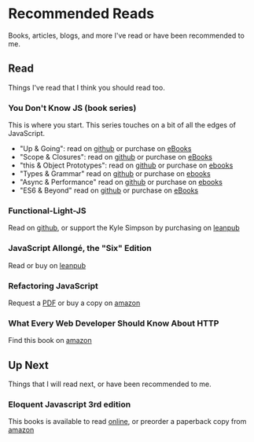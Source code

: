 # Recommended Reads
Books, articles, blogs, and more I've read or have been recommended to me.

## Read
Things I've read that I think you should read too.

### You Don't Know JS (book series)
This is where you start. This series touches on a bit of all the edges of JavaScript. 

* "Up & Going": read on [github](https://github.com/getify/You-Dont-Know-JS/up\%20&\%20going/README.md#you-dont-know-js-up--going) or purchase on [eBooks](http://www.ebooks.com/1993212/you-don-t-know-js-up-going/simpson-kyle/)
* "Scope & Closures": read on [github](https://github.com/getify/You-Dont-Know-JS/scope\%20&\%20closures/README.md#you-dont-know-js-scope--closures) or purchase on [eBooks](http://www.ebooks.com/1647631/you-don-t-know-js-scope-closures/simpson-kyle/)
* "this & Object Prototypes": read on [github](https://github.com/getify/You-Dont-Know-JS/this\%20&\%20object\%20prototypes/README.md#you-dont-know-js-this--object-prototypes) or purchase on [ebooks](http://www.ebooks.com/1734321/you-don-t-know-js-this-object-prototypes/simpson-kyle/)
* "Types & Grammar" read on [github](https://github.com/getify/You-Dont-Know-JS/types\%20&\%20grammar/README.md#you-dont-know-js-types--grammar) or purchase on [ebooks](http://www.ebooks.com/1935541/you-don-t-know-js-types-grammar/simpson-kyle/)
* "Async & Performance" read on [github](https://github.com/getify/You-Dont-Know-JS/async\%20&\%20performance/README.md#you-dont-know-js-async--performance) or purchase on [ebooks](http://www.ebooks.com/1977375/you-don-t-know-js-async-performance/simpson-kyle/)
* "ES6 & Beyond" read on [github](https://github.com/getify/You-Dont-Know-JS/es6\%20&\%20beyond/README.md#you-dont-know-js-es6--beyond) or purchase on [eBooks](http://www.ebooks.com/2481820/you-don-t-know-js-es6-beyond/simpson-kyle/)

### Functional-Light-JS
Read on [github](https://github.com/getify/Functional-Light-JS), or support the Kyle Simpson by purchasing on [leanpub](https://leanpub.com/fljs)

### JavaScript Allongé, the "Six" Edition
Read or buy on [leanpub](https://leanpub.com/javascriptallongesix/read)

### Refactoring JavaScript
Request a [PDF](http://refactoringjs.com/) or buy a copy on [amazon](https://www.amazon.com/Refactoring-JavaScript-Turning-Code-Into/dp/1491964928)

### What Every Web Developer Should Know About HTTP
Find this book on [amazon](https://www.amazon.com/gp/product/B0076Z6VMI/ref=dbs_a_def_rwt_bibl_vppi_i0)

## Up Next
Things that I will read next, or have been recommended to me.

### Eloquent Javascript 3rd edition
This books is available to read [online](https://eloquentjavascript.net/), or preorder a paperback copy from [amazon](https://www.amazon.com/Eloquent-JavaScript-3rd-Introduction-Programming/dp/1593279507/ref=as_sl_pc_tf_til?tag=marijhaver-20&linkCode=w00&linkId=a66fb027ed271b1cbd37e076b83c19b4&creativeASIN=1593279507) 
